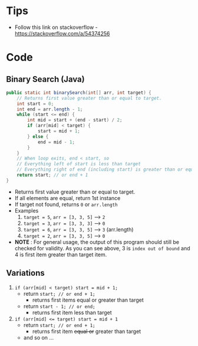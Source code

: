 # Tips
- Follow this link on stackoverflow - https://stackoverflow.com/a/54374256 

# Code
## Binary Search (Java)
```java
public static int binarySearch(int[] arr, int target) {
    // Returns first value greater than or equal to target. 
    int start = 0;
    int end = arr.length - 1;
    while (start <= end) {
        int mid = start + (end - start) / 2;
        if (arr[mid] < target) {
            start = mid + 1;
        } else {
            end = mid - 1;
        }
    }
    // When loop exits, end < start, so
    // Everything left of start is less than target
    // Everything right of end (including start) is greater than or equal to target
    return start; // or end + 1
}
```
- Returns first value greater than or equal to target. 
- If all elements are equal, return 1st instance
- If target not found, returns `0` or `arr.length`
- Examples
  1. `target = 5`, `arr = [3, 3, 5]` --> `2`
  2. `target = 3`, `arr = [3, 3, 3]` --> `0`
  3. `target = 6`, `arr = [3, 3, 5]` --> `3` (arr.length)
  4. `target = 2`, `arr = [3, 3, 5]` --> `0`
- **NOTE** : For general usage, the output of this program should still be checked for validity. As you can see above, 3 is `index out of bound` and 4 is first item greater than target item.

## Variations
1. `if (arr[mid] < target) start = mid + 1;`
   - return `start; // or end + 1;`
     - returns first items equal or greater than target
   - return `start - 1; // or end;`
     - returns first item less than target
3. `if (arr[mid] <= target) start = mid + 1`
   - return `start; // or end + 1;`
     - returns first item ~~equal or~~ greater than target
   - and so on ... 